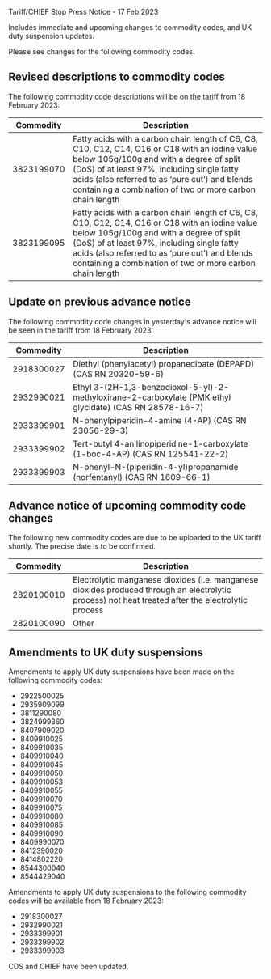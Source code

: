 Tariff/CHIEF Stop Press Notice - 17 Feb 2023

Includes immediate and upcoming changes to commodity codes, and UK duty suspension updates.

Please see changes for the following commodity codes.

## Revised descriptions to commodity codes

The following commodity code descriptions will be on the tariff from 18 February 2023:

<table>
    <thead>
        <tr>
            <th>Commodity</th>
            <th>Description</th>
        </tr>
    </thead>
    <tbody>
        <tr>
            <td>3823199070</td>
            <td>Fatty acids with a carbon chain length of C6, C8, C10, C12, C14, C16 or C18 with an iodine value below 105g/100g and with a degree of split (DoS) of at least 97%, including single fatty acids (also referred to as ‘pure cut’) and blends containing a combination of two or more carbon chain length</td>
        </tr>
        <tr>
            <td>3823199095</td>
            <td>Fatty acids with a carbon chain length of C6, C8, C10, C12, C14, C16 or C18 with an iodine value below 105g/100g and with a degree of split (DoS) of at least 97%, including single fatty acids (also referred to as ‘pure cut’) and blends containing a combination of two or more carbon chain length</td>
        </tr>
    </tbody>
</table>

## Update on previous advance notice

The following commodity code changes in yesterday's advance notice will be seen in the tariff from 18 February 2023:

<table>
    <thead>
        <tr>
            <th>Commodity</th>
            <th>Description</th>
        </tr>
    </thead>
    <tbody>
        <tr>
            <td>2918300027</td>
            <td>Diethyl (phenylacetyl) propanedioate (DEPAPD) (CAS RN 20320-59-6)</td>
        </tr>
        <tr>
            <td>2932990021</td>
            <td>Ethyl 3-(2H-1,3-benzodioxol-5-yl)-2-methyloxirane-2-carboxylate (PMK ethyl glycidate) (CAS RN 28578-16-7)</td>
        </tr>
        <tr>
            <td>2933399901</td>
            <td>N-phenylpiperidin-4-amine (4-AP) (CAS RN 23056-29-3)</td>
        </tr>
        <tr>
            <td>2933399902</td>
            <td>Tert-butyl 4-anilinopiperidine-1-carboxylate (1-boc-4-AP) (CAS RN 125541-22-2)</td>
        </tr>
        <tr>
            <td>2933399903</td>
            <td>N-phenyl-N-(piperidin-4-yl)propanamide (norfentanyl) (CAS RN 1609-66-1)</td>
        </tr>
    </tbody>
</table>


## Advance notice of upcoming commodity code changes

The following new commodity codes are due to be uploaded to the UK tariff shortly. The precise date is to be confirmed.

<table>
    <thead>
        <tr>
            <th>Commodity</th>
            <th>Description</th>
        </tr>
    </thead>
    <tbody>
        <tr>
            <td>2820100010</td>
            <td>Electrolytic manganese dioxides (i.e. manganese dioxides produced through an electrolytic process) not heat treated after the electrolytic process</td>
        </tr>
        <tr>
            <td>2820100090</td>
            <td>Other</td>
        </tr>
    </tbody>
</table>



## Amendments to UK duty suspensions

Amendments to apply UK duty suspensions have been made on the following commodity codes:

- 2922500025
- 2935909099
- 3811290080
- 3824999360
- 8407909020
- 8409910025
- 8409910035
- 8409910040
- 8409910045
- 8409910050
- 8409910053
- 8409910055
- 8409910070
- 8409910075
- 8409910080
- 8409910085
- 8409910090
- 8409990070
- 8412390020
- 8414802220
- 8544300040
- 8544429040


Amendments to apply UK duty suspensions to the following commodity codes will be available from 18 February 2023:

- 2918300027
- 2932990021
- 2933399901
- 2933399902
- 2933399903


CDS and CHIEF have been updated.
